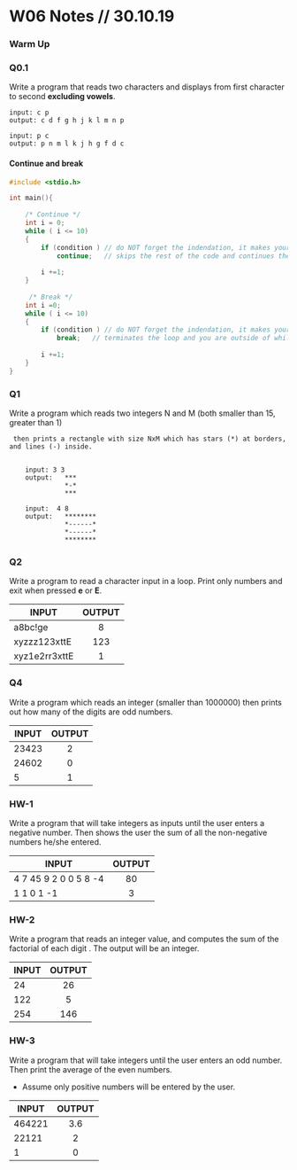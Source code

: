 
# W06 Notes // 30.10.19

### Warm Up

### Q0.1

Write a program that reads two characters and displays from first character to second **excluding vowels**.

    input: c p
    output: c d f g h j k l m n p
    
    input: p c
    output: p n m l k j h g f d c

#### Continue and break

```c
#include <stdio.h>

int main(){			
    
    /* Continue */
    int i = 0;  
    while ( i <= 10) 
    {
        if (condition ) // do NOT forget the indendation, it makes your code readable
            continue;   // skips the rest of the code and continues the next iteration
        
        i +=1;
    } 
    
     /* Break */
    int i =0;
    while ( i <= 10) 
    {
        if (condition ) // do NOT forget the indendation, it makes your code readable
            break;   // terminates the loop and you are outside of while 
        
        i +=1;
    } 
}
 ```


 ### Q1
 Write a program which reads two integers N and M (both smaller than 15, greater than 1) 
 
     then prints a rectangle with size NxM which has stars (*) at borders, and lines (-) inside. 
     
     
        input: 3 3
        output:   ***
                  *-*
                  ***
        
        input:  4 8
        output:   ********
                  *------*
                  *------*
                  ********

### Q2

Write a program to read a character input in a loop. Print only numbers and  exit when pressed **e** or **E**.

| INPUT      | OUTPUT    |         
| ---------  |:---------:| 
|    a8bc!ge  | 8 | 
|    xyzzz123xttE | 123  | 
|    xyz1e2rr3xttE | 1  | 

### Q4

Write a program which reads an integer (smaller than 1000000)  then prints out how many of the digits are odd numbers. 


| INPUT      | OUTPUT    |         
| ---------  |:---------:| 
| 23423      | 2 | 
| 24602      | 0 | 
| 5          | 1 |

### HW-1

 Write a program that will take integers as inputs until the user enters a negative number. Then shows the user the sum of all the non-negative numbers he/she entered.
 

| INPUT      | OUTPUT    |         
| ---------  |:---------:| 
| 4 7 45 9 2 0 0 5 8 -4      | 80 | 
| 1 1 0 1 -1      | 3 | 

### HW-2

Write a program that reads an integer value, and computes the sum of the factorial of each digit . 
The output will be an integer. 

| INPUT      | OUTPUT    |         
| ---------  |:---------:| 
| 24     | 26 | 
| 122     | 5 | 
| 254     | 146 | 

 ### HW-3

Write a program that will take integers until the user enters an odd number. Then print the average of the even numbers. 
 - Assume only positive numbers will be entered by the user. 
 
 
| INPUT      | OUTPUT    |         
| ---------  |:---------:| 
| 464221     | 3.6 | 
| 22121     | 2 | 
| 1     | 0 | 
